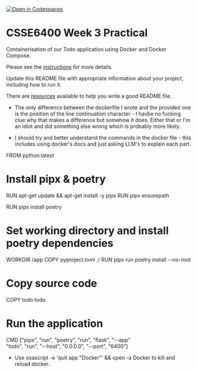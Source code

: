 [![Open in Codespaces](https://classroom.github.com/assets/launch-codespace-2972f46106e565e64193e422d61a12cf1da4916b45550586e14ef0a7c637dd04.svg)](https://classroom.github.com/open-in-codespaces?assignment_repo_id=18675703)
# CSSE6400 Week 3 Practical

Containerisation of our Todo application using Docker and Docker Compose.

Please see the [instructions](https://csse6400.uqcloud.net/practicals/week03) for more details.

Update this README file with appropriate information about your project,
including how to run it.

There are [resources](https://www.makeareadme.com) available to help you write a good README file.


- The only difference between the dockerfile I wrote and the provided one is the position of the line continuation character - I havbe no fucking clue why that makes a difference but somehow it does. Either that or I'm an idiot and did something else wrong which is probably more likely.

- I should try and better understand the commands in the docker file - this includes using docker's docs and just asking LLM's to explain each part.


FROM python:latest

# Install pipx & poetry
RUN apt-get update && apt-get install -y pipx
RUN pipx ensurepath

RUN pipx install poetry

# Set working directory and install poetry dependencies
WORKDIR /app
COPY pyproject.toml ./
RUN pipx run poetry install --no-root

# Copy source code
COPY todo todo

# Run the application
CMD ["pipx", "run", "poetry", "run", "flask", "--app" \
    "todo", "run", "--host", "0.0.0.0", "--port", "6400"]

- Use  osascript -e 'quit app "Docker"' && open -a Docker to kill and reload docker.

